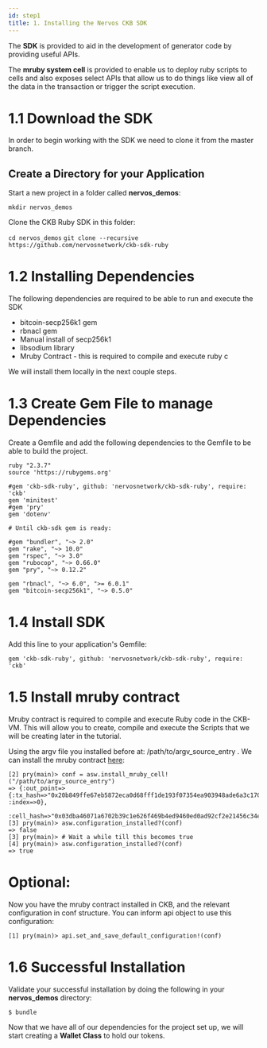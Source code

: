 ```yaml
---
id: step1
title: 1. Installing the Nervos CKB SDK
---
```


The __SDK__ is provided to aid in the development of generator code by providing useful APIs.

The __mruby system cell__ is provided to enable us to deploy ruby scripts to cells and also exposes select APIs that allow us to do things like view all of the data in the transaction or trigger the script execution.

# 1.1 Download the SDK

In order to begin working with the SDK we need to clone it from the master branch.

## Create a Directory for your Application
Start a new project in a folder called __nervos_demos__:

`mkdir nervos_demos`

Clone the CKB Ruby SDK in this folder:

`cd nervos_demos`
`git clone --recursive https://github.com/nervosnetwork/ckb-sdk-ruby`

# 1.2 Installing Dependencies

The following dependencies are required to be able to run and execute the SDK

* bitcoin-secp256k1 gem
* rbnacl gem
* Manual install of secp256k1
* libsodium library
* Mruby Contract - this is required to compile and execute ruby c

We will install them locally in the next couple steps.

# 1.3 Create Gem File to manage Dependencies


Create a Gemfile and add the following dependencies to the Gemfile to be able to build the project.

```
ruby "2.3.7"
source 'https://rubygems.org'

#gem 'ckb-sdk-ruby', github: 'nervosnetwork/ckb-sdk-ruby', require: 'ckb'
gem 'minitest'
#gem 'pry'
gem 'dotenv'

# Until ckb-sdk gem is ready:

#gem "bundler", "~> 2.0"
gem "rake", "~> 10.0"
gem "rspec", "~> 3.0"
gem "rubocop", "~> 0.66.0"
gem "pry", "~> 0.12.2"

gem "rbnacl", "~> 6.0", ">= 6.0.1"
gem "bitcoin-secp256k1", "~> 0.5.0"
```

# 1.4 Install SDK

Add this line to your application's Gemfile:

`gem 'ckb-sdk-ruby', github: 'nervosnetwork/ckb-sdk-ruby', require: 'ckb'`


# 1.5 Install mruby contract

Mruby contract is required to compile and execute Ruby code in the CKB-VM. This will allow you to create, compile and execute the Scripts that we will be creating later in the tutorial.

Using the argv file you installed before at: /path/to/argv_source_entry . We can install the mruby contract [here](https://github.com/nervosnetwork/mruby-contracts):

```[1] pry(main)> asw = Ckb::AlwaysSuccessWallet.new(api)
[2] pry(main)> conf = asw.install_mruby_cell!("/path/to/argv_source_entry")
=> {:out_point=>{:tx_hash=>"0x20b849ffe67eb5872eca0d68fff1de193f07354ea903948ade6a3c170d89e282", :index=>0},
 :cell_hash=>"0x03dba46071a6702b39c1e626f469b4ed9460ed0ad92cf2e21456c34e1e2b04fd"}
[3] pry(main)> asw.configuration_installed?(conf)
=> false
[3] pry(main)> # Wait a while till this becomes true
[4] pry(main)> asw.configuration_installed?(conf)
=> true
```
# Optional:

Now you have the mruby contract installed in CKB, and the relevant configuration in conf structure. You can inform api object to use this configuration:

```
[1] pry(main)> api.set_and_save_default_configuration!(conf)
```

# 1.6 Successful Installation

Validate your successful installation by doing the following in your __nervos_demos__ directory:

``` $ cd nervos_demos
$ bundle
```



Now that we have all of our dependencies for the project set up, we will start creating a __Wallet Class__ to hold our tokens.
